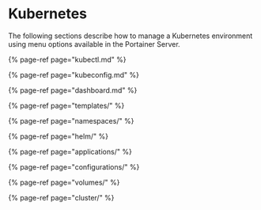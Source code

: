 # Kubernetes

The following sections describe how to manage a Kubernetes environment using menu options available in the Portainer Server.

{% page-ref page="kubectl.md" %}

{% page-ref page="kubeconfig.md" %}

{% page-ref page="dashboard.md" %}

{% page-ref page="templates/" %}

{% page-ref page="namespaces/" %}

{% page-ref page="helm/" %}

{% page-ref page="applications/" %}

{% page-ref page="configurations/" %}

{% page-ref page="volumes/" %}

{% page-ref page="cluster/" %}




